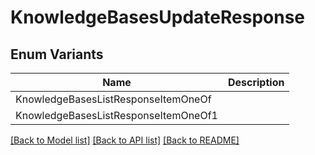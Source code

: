 # KnowledgeBasesUpdateResponse

## Enum Variants

| Name | Description |
|---- | -----|
| KnowledgeBasesListResponseItemOneOf |  |
| KnowledgeBasesListResponseItemOneOf1 |  |

[[Back to Model list]](../README.md#documentation-for-models) [[Back to API list]](../README.md#documentation-for-api-endpoints) [[Back to README]](../README.md)


